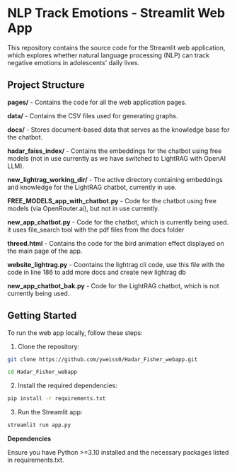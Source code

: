 # NLP Track  Emotions - Streamlit Web App

This repository contains the source code for the Streamlit web application, which explores whether natural language processing (NLP) can track negative emotions in adolescents' daily lives.

## Project Structure

**pages/** - Contains the code for all the web application pages.

**data/** - Contains the CSV files used for generating graphs.

**docs/** - Stores document-based data that serves as the knowledge base for the chatbot.

**hadar_faiss_index/** - Contains the embeddings for the chatbot using free models (not in use currently as we have switched to LightRAG with OpenAI LLM).

**new_lightrag_working_dir/** - The active directory containing embeddings and knowledge for the LightRAG chatbot, currently in use.

**FREE_MODELS_app_with_chatbot.py** - Code for the chatbot using free models (via OpenRouter.ai), but not in use currently.

**new_app_chatbot.py** - Code for the chatbot, which is currently being used. it uses file_search tool with the pdf files from the docs folder

**threed.html** - Contains the code for the bird animation effect displayed on the main page of the app.

**website_lightrag.py** - Coontains the lightrag cli code, use this file with the code in line 186 to add more docs and create new lightrag db

**new_app_chatbot_bak.py** - Code for the LightRAG chatbot, which is not currently being used.

## Getting Started

To run the web app locally, follow these steps:

1. Clone the repository:
```sh
git clone https://github.com/yweiss0/Hadar_Fisher_webapp.git

cd Hadar_Fisher_webapp
```

2. Install the required dependencies:
```sh
pip install -r requirements.txt
```

3. Run the Streamlit app:

```sh
streamlit run app.py
```

**Dependencies**

Ensure you have Python >=3.10 installed and the necessary packages listed in requirements.txt.
